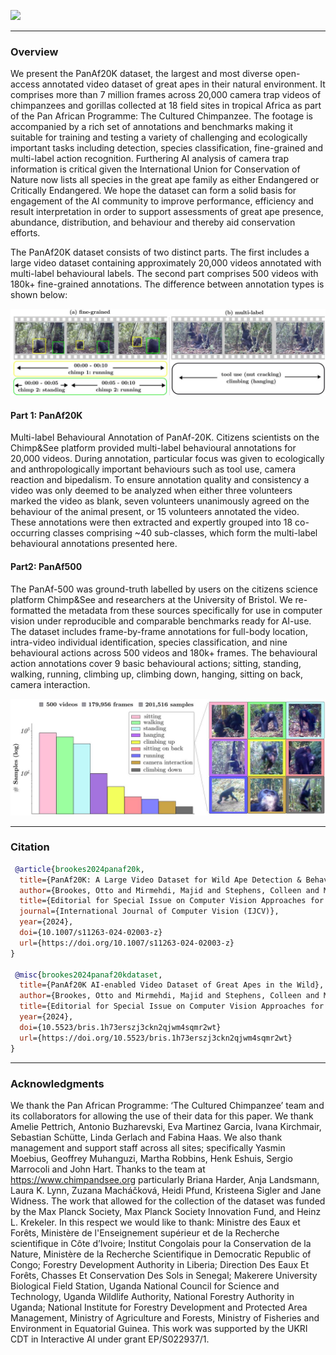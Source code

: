 ![](assets/media/images/dataset_overview.jpg)

---

### **Overview**

We present the PanAf20K dataset, the largest and most diverse open-access annotated video dataset of great apes in their natural environment. It comprises more than 7 million frames across 20,000 camera trap videos of chimpanzees and gorillas collected at 18 field sites in tropical Africa as part of the Pan African Programme: The Cultured Chimpanzee. The footage is accompanied by a rich set of annotations and benchmarks making it suitable for training and testing a variety of challenging and ecologically important tasks including detection, species classification, fine-grained and multi-label action recognition. Furthering AI analysis of camera trap information is critical given the International Union for Conservation of Nature now lists all species in the great ape family as either Endangered or Critically Endangered. We hope the dataset can form a solid basis for engagement of the AI community to improve performance, efficiency and result interpretation in order to support assessments of great ape presence, abundance, distribution, and behaviour and thereby aid conservation efforts.

The PanAf20K dataset consists of two distinct parts. The first includes a large video dataset containing approximately 20,000 videos annotated with multi-label behavioural labels. The second part comprises 500 videos with 180k+ fine-grained annotations. The difference between annotation types is shown below:

![](assets/media/images/annotation_examples.jpg)

#### **Part 1: PanAf20K**

Multi-label Behavioural Annotation of PanAf-20K. Citizens scientists on the Chimp&See platform provided multi-label behavioural annotations for 20,000 videos. During annotation, particular focus was given to ecologically and anthropologically important behaviours such as tool use, camera reaction and bipedalism. To ensure annotation quality and consistency a video was only deemed to be analyzed when either three volunteers marked the video as blank, seven volunteers unanimously agreed on the behaviour of the animal present, or 15 volunteers annotated the video. These annotations were then extracted and expertly grouped into 18 co-occurring classes comprising ~40 sub-classes, which form the multi-label behavioural annotations presented here.


#### **Part2: PanAf500**

The PanAf-500 was ground-truth labelled by users on the citizens science platform Chimp&See and researchers at the University of Bristol. We re-formatted the metadata from these sources specifically for use in computer vision under reproducible and comparable benchmarks ready for AI-use. The dataset includes frame-by-frame annotations for full-body location, intra-video individual identification, species classification, and nine behavioural actions across 500 videos and 180k+ frames. The behavioural action annotations cover 9 basic behavioural actions; sitting, standing, walking, running, climbing up, climbing down, hanging, sitting on back, camera interaction.

![](assets/media/images/p500_dist.jpg)

---

### **Citation**

```BibTeX
 @article{brookes2024panaf20k,
  title={PanAf20K: A Large Video Dataset for Wild Ape Detection & Behaviour Analysis},
  author={Brookes, Otto and Mirmehdi, Majid and Stephens, Colleen and McCarthy, Maureen and Murai, Mizuki and Normand, Emmanuelle and Vergnes, Virginie and Meier, Amelia and Lapuente, Juan and Wittig, Roman and Dowd, Dervla and Jones, Sorrel and Leinert, Vera and Wessling, Erin and Corogenes, Katherine and  Zuberb{\"u}hler, Klaus and Lee, Kevin and  Angedakin, Samuel and  Langergraber, Kevin and Dieguez, Paula and Maldonado, Nuria and Boesch, Christophe and Arandjelovic, Mimi and K{\"u}hl, Hjalmar and Burghardt, Tilo},
  title={Editorial for Special Issue on Computer Vision Approaches for Animal Tracking and Modeling},
  journal={International Journal of Computer Vision (IJCV)},
  year={2024},
  doi={10.1007/s11263-024-02003-z}
  url={https://doi.org/10.1007/s11263-024-02003-z}
}

 @misc{brookes2024panaf20kdataset,
  title={PanAf20K AI-enabled Video Dataset of Great Apes in the Wild},
  author={Brookes, Otto and Mirmehdi, Majid and Stephens, Colleen and McCarthy, Maureen and Murai, Mizuki and Normand, Emmanuelle and Vergnes, Virginie and Meier, Amelia and Lapuente, Juan and Wittig, Roman and Dowd, Dervla and Jones, Sorrel and Leinert, Vera and Wessling, Erin and Corogenes, Katherine and  Zuberb{\"u}hler, Klaus and Lee, Kevin and  Angedakin, Samuel and  Langergraber, Kevin and Dieguez, Paula and Maldonado, Nuria and Boesch, Christophe and Arandjelovic, Mimi and K{\"u}hl, Hjalmar and Burghardt, Tilo},
  title={Editorial for Special Issue on Computer Vision Approaches for Animal Tracking and Modeling},
  year={2024},
  doi={10.5523/bris.1h73erszj3ckn2qjwm4sqmr2wt}
  url={https://doi.org/10.5523/bris.1h73erszj3ckn2qjwm4sqmr2wt}
}
 ```
---

### **Acknowledgments**

We thank the Pan African Programme: ‘The Cultured Chimpanzee’ team and its collaborators for allowing the use of their data for this paper. We thank Amelie Pettrich, Antonio Buzharevski, Eva Martinez Garcia, Ivana Kirchmair, Sebastian Schütte, Linda Gerlach and Fabina Haas. We also thank management and support staff across all sites; specifically Yasmin Moebius, Geoffrey Muhanguzi, Martha Robbins, Henk Eshuis, Sergio Marrocoli and John Hart. Thanks to the team at https://www.chimpandsee.org particularly Briana Harder, Anja Landsmann, Laura K. Lynn, Zuzana Macháčková, Heidi Pfund, Kristeena Sigler and Jane Widness. The work that allowed for the collection of the dataset was funded by the Max Planck Society, Max Planck Society Innovation Fund, and Heinz L. Krekeler. In this respect we would like to thank: Ministre des Eaux et Forêts, Ministère de l'Enseignement supérieur et de la Recherche scientifique in Côte d’Ivoire; Institut Congolais pour la Conservation de la Nature, Ministère de la Recherche Scientifique in Democratic Republic of Congo; Forestry Development Authority in Liberia; Direction Des Eaux Et Forêts, Chasses Et Conservation Des Sols in Senegal; Makerere University Biological Field Station, Uganda National Council for Science and Technology, Uganda Wildlife Authority, National Forestry Authority in Uganda; National Institute for Forestry Development and Protected Area Management, Ministry of Agriculture and Forests, Ministry of Fisheries and Environment in Equatorial Guinea. This work was supported by the UKRI CDT in Interactive AI under grant EP/S022937/1.








